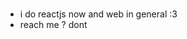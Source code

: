 # 
- i do reactjs now and web in general :3
- reach me ? dont
<!---
DaniahAbukabeer/DaniahAbukabeer is a ✨ special ✨ repository because its `README.md` (this file) appears on your GitHub profile.
You can click the Preview link to take a look at your changes.
--->
